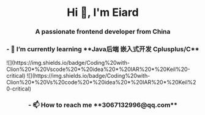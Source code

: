 <h1 align="center"> Hi 👋, I'm Eiard  </h1>
<h3 align="center"> A passionate frontend developer from China </h3>

<h3 align="center">- 🌱 I’m currently learning **Java后端 嵌入式开发 Cplusplus/C** </h3>
![](https://img.shields.io/badge/Coding%20with-Clion%20*%20Vscode%20*%20idea%20*%20IAR%20*%20Keil%20-critical)
![](https://img.shields.io/badge/Coding%20with-Clion%20*%20Vs%20code%20*%20idea%20*%20IAR%20*%20Keil%20-critical)
<h3 align="center">- 📫 How to reach me **3067132996@qq.com** </h3>
